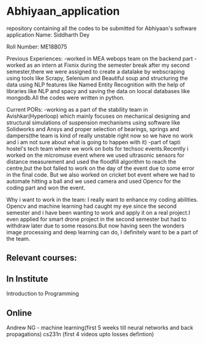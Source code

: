 # Abhiyaan_application
repository containing all the codes to be submitted for Abhiyaan's software application
Name:
Siddharth Dey

Roll Number:
ME18B075

Previous Experiences:
-worked in MEA webops team on the backend part
-worked as an intern at Fixnix during the semester break after my second semester,there we were assigned to create a datalake by webscraping using tools like Scrapy, Selenium and Beautiful soup and structuring the data using NLP features like Named Entity Recognition with the help of libraries like NLP and spacy and saving the data on loocal databases like mongodb.All the codes were written in python.

Current PORs:
-working as a part of the stability team in Avishkar(Hyperloop) which mainly focuses on mechanical designing and structural simulations of suspension mechanisms using software like Solidworks and Ansys and proper selection of bearings, springs and dampers(the team is kind of really unstable right now so we have no work and i am not sure about what is going to happen with it)
-part of tapti hostel's tech team  where we work on bots for techsoc events.Recently i worked on the micromuse event where we used ultrasonic sensors for distance measurement and used the floodfill algorithm to reach the centre,but the bot failed to work on the day of the event due to some error in the final code. But we also worked on cricket bot event where we had to automate hitting a ball and we used camera and used Opencv for the coding part and won the event.

Why i want to work in the team:
I really want to enhance my coding abilities. Opencv and machine learning had caught my eye since the second semester and i have been wanting to work and apply it on a real project.I even applied for smart drone project in the second semester but had to withdraw later due to some reasons.But now having seen the wonders image processing and deep learning can do, I definitely want to be a part of the team.

Relevant courses:
-----------------
In Institute
-----------------
Introduction to Programming

Online
-------------
Andrew NG - machine learning(first 5 weeks till neural networks and back propagations)
cs231n (first 4 videos upto losses defintion) 
